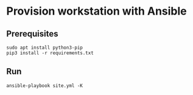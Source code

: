 # Provision workstation with Ansible

## Prerequisites
```
sudo apt install python3-pip
pip3 install -r requirements.txt
```

## Run
```
ansible-playbook site.yml -K
```
